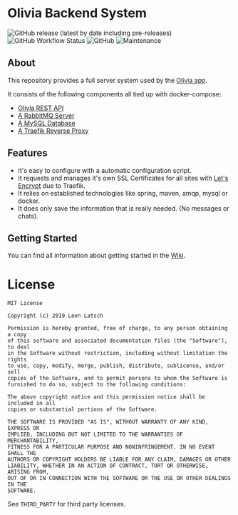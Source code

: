 # Olivia Backend System

![GitHub release (latest by date including pre-releases)](https://img.shields.io/github/v/release/leonlatsch/olivia-backend?include_prereleases&label=version)
![GitHub Workflow Status](https://img.shields.io/github/workflow/status/leonlatsch/olivia-backend/Java+CI)
![GitHub](https://img.shields.io/github/license/leonlatsch/olivia-backend)
![Maintenance](https://img.shields.io/maintenance/yes/2019)



## About

This repository provides a full server system used by the [Olivia app](https://github.com/leonlatsch/olivia).

It consists of the following components all tied up with docker-compose:

- [Olivia REST API](https://hub.docker.com/r/leonlatsch/olivia-backend)
- [A RabbitMQ Server](https://hub.docker.com/_/rabbitmq)
- [A MySQL Database](https://hub.docker.com/_/mysql)
- [A Traefik Reverse Proxy](https://hub.docker.com/_/traefik)



## Features

- It's easy to configure with a automatic configuration script.
- It requests and manages it's own SSL Certificates for all sites with [Let's Encrypt](https://letsencrypt.org/) due to Traefik.
- It relies on established technologies like spring, maven, amqp, mysql or docker.
- It does only save the information that is really needed. (No messages or chats).



## Getting Started

You can find all information about getting started in the [Wiki](https://github.com/leonlatsch/olivia-backend/wiki).



License
=======

    MIT License
    
    Copyright (c) 2019 Leon Latsch
    
    Permission is hereby granted, free of charge, to any person obtaining a copy
    of this software and associated documentation files (the "Software"), to deal
    in the Software without restriction, including without limitation the rights
    to use, copy, modify, merge, publish, distribute, sublicense, and/or sell
    copies of the Software, and to permit persons to whom the Software is
    furnished to do so, subject to the following conditions:
    
    The above copyright notice and this permission notice shall be included in all
    copies or substantial portions of the Software.
    
    THE SOFTWARE IS PROVIDED "AS IS", WITHOUT WARRANTY OF ANY KIND, EXPRESS OR
    IMPLIED, INCLUDING BUT NOT LIMITED TO THE WARRANTIES OF MERCHANTABILITY,
    FITNESS FOR A PARTICULAR PURPOSE AND NONINFRINGEMENT. IN NO EVENT SHALL THE
    AUTHORS OR COPYRIGHT HOLDERS BE LIABLE FOR ANY CLAIM, DAMAGES OR OTHER
    LIABILITY, WHETHER IN AN ACTION OF CONTRACT, TORT OR OTHERWISE, ARISING FROM,
    OUT OF OR IN CONNECTION WITH THE SOFTWARE OR THE USE OR OTHER DEALINGS IN THE
    SOFTWARE.

See `THIRD_PARTY` for third party licenses.
